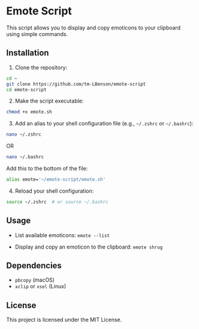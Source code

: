 # Emote Script

This script allows you to display and copy emoticons to your clipboard using simple commands.

## Installation

1. Clone the repository:

```sh
cd ~
git clone https://github.com/tm-LBenson/emote-script
cd emote-script

```

2. Make the script executable:

```sh
chmod +x emote.sh
```

3. Add an alias to your shell configuration file (e.g., `~/.zshrc` or `~/.bashrc`):

```sh
nano ~/.zshrc
```

OR

```sh
nano ~/.bashrc
```

Add this to the bottom of the file:

```sh
alias emote='~/emote-script/emote.sh'
```

4. Reload your shell configuration:

```sh
source ~/.zshrc  # or source ~/.bashrc

```

## Usage

- List available emoticons:
  `emote --list`

- Display and copy an emoticon to the clipboard:
  `emote shrug`

## Dependencies

- `pbcopy` (macOS)
- `xclip` or `xsel` (Linux)

## License

This project is licensed under the MIT License.
